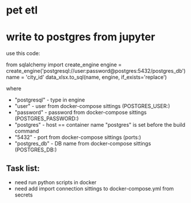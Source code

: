 # pet etl

# write to postgres from jupyter
use this code:

from sqlalchemy import create_engine
engine = create_engine('postgresql://user:password@postgres:5432/postgres_db')
name = 'city_id'
data_xlsx.to_sql(name, engine, if_exists='replace')

where
- "postgresql" - type in engine
- "user" - user from docker-compose sittings (POSTGRES_USER:)
- "password" - password from docker-compose sittings (POSTGRES_PASSWORD:)
- "postgres" - host == container name "postgres" is set before the build command
- "5432" - port from docker-compose sittings (ports:)
- "postgres_db" - DB name from docker-compose sittings (POSTGRES_DB:)

## Task list:

- need run python scripts in docker
- need add import connection sittings to docker-compose.yml from secrets
